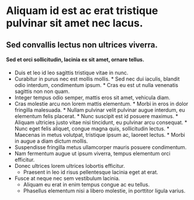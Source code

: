 # Aliquam id est ac erat tristique pulvinar sit amet nec lacus.
## Sed convallis lectus non ultrices viverra.
#### Sed et orci sollicitudin, lacinia ex sit amet, ornare tellus.



* Duis et leo id leo sagittis tristique vitae in nunc.
* Curabitur in purus nec est mollis mollis.
		* Sed nec dui iaculis, blandit odio interdum, condimentum ipsum.
		* Cras eu est ut nulla venenatis sagittis non non quam.
* Integer tempus odio semper, mattis eros sit amet, vehicula diam.
* Cras molestie arcu non lorem mattis elementum.
		* Morbi in eros in dolor fringilla malesuada.
			* Nullam pulvinar velit pulvinar augue interdum, eu elementum felis placerat.
			* Nunc suscipit est id posuere maximus.
		* Aliquam ultricies justo vitae nisi tincidunt, eu pulvinar arcu consequat.
			* Nunc eget felis aliquet, congue magna quis, sollicitudin lectus.
			* Maecenas in metus volutpat, tristique ipsum ac, laoreet lectus.
			* Morbi in augue a diam dictum mollis.
* Suspendisse fringilla metus ullamcorper mauris posuere condimentum.
* Nam fermentum augue ut ipsum viverra, tempus elementum orci efficitur.
* Donec ultrices lorem ultrices lobortis efficitur.
	* Praesent in leo id risus pellentesque lacinia eget at erat.
* Fusce at neque nec sem vestibulum lacinia.
	* Aliquam eu erat in enim tempus congue ac eu tellus.
	* Phasellus elementum nisi a libero molestie, in porttitor ligula varius.
